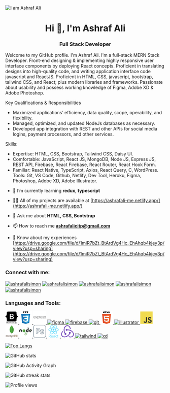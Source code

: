 ![I am Ashraf Ali]([https://drive.google.com/file/d/1wG_oBTtWXs_rmK1qD1TzCnZiazBzCbhk/view](https://scontent.fdac99-1.fna.fbcdn.net/v/t39.30808-6/420039844_1706574509869044_7903877300006354769_n.jpg?_nc_cat=106&ccb=1-7&_nc_sid=efb6e6&_nc_eui2=AeHIbQIUAJtav9uItwHAcNrgjislkmvkXMqOKyWSa-Rcym9HCyL-PMGfpZTmRQAarqRtgzT7DP4zz7X9xpQ0hlZO&_nc_ohc=eVhndOjSm3gAX9tWnKa&_nc_ht=scontent.fdac99-1.fna&oh=00_AfBK3ASUq7dMcV2KM7oAaVTMuoxPuyujzXp6ehOq7fOt2Q&oe=65E2A05A))

<h1 align="center">Hi 👋, I'm Ashraf Ali</h1>
<h3 align="center">Full Stack Developer </h3>


Welcome to my GitHub profile. I'm Ashraf Ali. I'm a full-stack MERN Stack Developer. Front-end designing & implementing highly responsive user interface components by deploying React concepts. Proficient in translating designs into high-quality code, and writing application interface code javascript and ReactJS. Proficient in HTML, CSS, javascript, bootstrap, tailwind CSS, and React; plus modern libraries and frameworks. Passionate about usability and possess working knowledge of Figma,
Adobe XD & Adobe Photoshop. 

Key Qualifications & Responsibilities
- Maximized applications’ efficiency, data quality, scope, operability, and flexibility.
- Managed, optimized, and updated NodeJs databases as necessary.
- Developed app integration with REST and other APIs for social media logins, payment processors, and other services.

Skills: 
 * Expertise: HTML, CSS, Bootstrap, Tailwind CSS, Daisy UI.
 * Comfortable: JavaScript, React JS, MongoDB, Node JS, Express JS, REST API, Firebase, React Firebase, React Router, React Hook Form.
 * Familiar: React Native, TypeScript, Axios, React Query, C, WordPress.
 Tools: Git, VS Code, Github, Netlify, Dev Tool, Heroku, Figma, Photoshop, Adobe
XD, Adobe Illustrator.





- 🌱 I’m currently learning **redux, typescript**

- 👨‍💻 All of my projects are available at [https://ashrafali-me.netlify.app/](https://ashrafali-me.netlify.app/)

- 💬 Ask me about **HTML, CSS, Bootstrap**

- 📫 How to reach me **ashrafalicitp@gmail.com**

- 📄 Know about my experiences [https://drive.google.com/file/d/1miR7bZt_BtArdVg4Hc_EhAhqb4kjey3p/view?usp=sharing](https://drive.google.com/file/d/1miR7bZt_BtArdVg4Hc_EhAhqb4kjey3p/view?usp=sharing)

<h3 align="left">Connect with me:</h3>
<p align="left">
<a href="https://twitter.com/ashrafalisimon" target="blank"><img align="center" src="https://raw.githubusercontent.com/rahuldkjain/github-profile-readme-generator/master/src/images/icons/Social/twitter.svg" alt="ashrafalisimon" height="30" width="40" /></a>
<a href="https://linkedin.com/in/ashrafalisimon" target="blank"><img align="center" src="https://raw.githubusercontent.com/rahuldkjain/github-profile-readme-generator/master/src/images/icons/Social/linked-in-alt.svg" alt="ashrafalisimon" height="30" width="40" /></a>
<a href="https://fb.com/ashrafalisimon" target="blank"><img align="center" src="https://raw.githubusercontent.com/rahuldkjain/github-profile-readme-generator/master/src/images/icons/Social/facebook.svg" alt="ashrafalisimon" height="30" width="40" /></a>
<a href="https://instagram.com/ashrafalisimon" target="blank"><img align="center" src="https://raw.githubusercontent.com/rahuldkjain/github-profile-readme-generator/master/src/images/icons/Social/instagram.svg" alt="ashrafalisimon" height="30" width="40" /></a>
<a href="https://www.behance.net/ashrafalisimon" target="blank"><img align="center" src="https://raw.githubusercontent.com/rahuldkjain/github-profile-readme-generator/master/src/images/icons/Social/behance.svg" alt="ashrafalisimon" height="30" width="40" /></a>
</p>

<h3 align="left">Languages and Tools:</h3>
<p align="left"> <a href="https://getbootstrap.com" target="_blank" rel="noreferrer"> <img src="https://raw.githubusercontent.com/devicons/devicon/master/icons/bootstrap/bootstrap-plain-wordmark.svg" alt="bootstrap" width="40" height="40"/> </a> <a href="https://www.w3schools.com/css/" target="_blank" rel="noreferrer"> <img src="https://raw.githubusercontent.com/devicons/devicon/master/icons/css3/css3-original-wordmark.svg" alt="css3" width="40" height="40"/> </a> <a href="https://expressjs.com" target="_blank" rel="noreferrer"> <img src="https://raw.githubusercontent.com/devicons/devicon/master/icons/express/express-original-wordmark.svg" alt="express" width="40" height="40"/> </a> <a href="https://www.figma.com/" target="_blank" rel="noreferrer"> <img src="https://www.vectorlogo.zone/logos/figma/figma-icon.svg" alt="figma" width="40" height="40"/> </a> <a href="https://firebase.google.com/" target="_blank" rel="noreferrer"> <img src="https://www.vectorlogo.zone/logos/firebase/firebase-icon.svg" alt="firebase" width="40" height="40"/> </a> <a href="https://git-scm.com/" target="_blank" rel="noreferrer"> <img src="https://www.vectorlogo.zone/logos/git-scm/git-scm-icon.svg" alt="git" width="40" height="40"/> </a> <a href="https://www.w3.org/html/" target="_blank" rel="noreferrer"> <img src="https://raw.githubusercontent.com/devicons/devicon/master/icons/html5/html5-original-wordmark.svg" alt="html5" width="40" height="40"/> </a> <a href="https://www.adobe.com/in/products/illustrator.html" target="_blank" rel="noreferrer"> <img src="https://www.vectorlogo.zone/logos/adobe_illustrator/adobe_illustrator-icon.svg" alt="illustrator" width="40" height="40"/> </a> <a href="https://developer.mozilla.org/en-US/docs/Web/JavaScript" target="_blank" rel="noreferrer"> <img src="https://raw.githubusercontent.com/devicons/devicon/master/icons/javascript/javascript-original.svg" alt="javascript" width="40" height="40"/> </a> <a href="https://www.mongodb.com/" target="_blank" rel="noreferrer"> <img src="https://raw.githubusercontent.com/devicons/devicon/master/icons/mongodb/mongodb-original-wordmark.svg" alt="mongodb" width="40" height="40"/> </a> <a href="https://nodejs.org" target="_blank" rel="noreferrer"> <img src="https://raw.githubusercontent.com/devicons/devicon/master/icons/nodejs/nodejs-original-wordmark.svg" alt="nodejs" width="40" height="40"/> </a> <a href="https://www.photoshop.com/en" target="_blank" rel="noreferrer"> <img src="https://raw.githubusercontent.com/devicons/devicon/master/icons/photoshop/photoshop-line.svg" alt="photoshop" width="40" height="40"/> </a> <a href="https://reactjs.org/" target="_blank" rel="noreferrer"> <img src="https://raw.githubusercontent.com/devicons/devicon/master/icons/react/react-original-wordmark.svg" alt="react" width="40" height="40"/> </a> <a href="https://redux.js.org" target="_blank" rel="noreferrer"> <img src="https://raw.githubusercontent.com/devicons/devicon/master/icons/redux/redux-original.svg" alt="redux" width="40" height="40"/> </a> <a href="https://tailwindcss.com/" target="_blank" rel="noreferrer"> <img src="https://www.vectorlogo.zone/logos/tailwindcss/tailwindcss-icon.svg" alt="tailwind" width="40" height="40"/> </a> <a href="https://www.adobe.com/products/xd.html" target="_blank" rel="noreferrer"> <img src="https://cdn.worldvectorlogo.com/logos/adobe-xd.svg" alt="xd" width="40" height="40"/> </a> </p>
  
[![Top Langs](https://github-readme-stats.vercel.app/api/top-langs/?username=ashrafalisimon)](https://github.com/anuraghazra/github-readme-stats)

![GitHub stats](https://github-readme-stats.vercel.app/api?username=ashrafalisimon&show_icons=true&count_private=true)  

![GitHub Activity Graph](https://activity-graph.herokuapp.com/graph?username=ashrafalisimon)  

![GitHub streak stats](https://github-readme-streak-stats.herokuapp.com/?user=ashrafalisimon)  

![Profile views](https://gpvc.arturio.dev/ashrafalisimon)  
